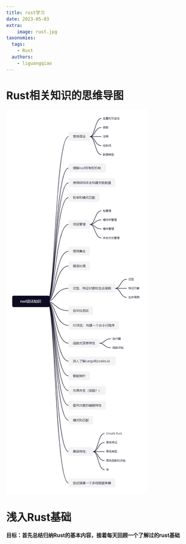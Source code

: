 ```yaml
---
title: rust学习
date: 2023-05-03
extra:
    image: rust.jpg
taxonomies:
  tags:
    - Rust
  authors:
    - liguangqiao  
---
```

# Rust相关知识的思维导图

![rust知识大纲](rust_common.png)

# 浅入Rust基础

**目标：首先总结归纳Rust的基本内容，接着每天回顾一个了解过的rust基础**

